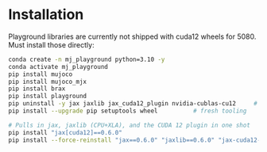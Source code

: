# Installation

Playground libraries are currently not shipped with cuda12 wheels for 5080. Must install those directly:

```bash
conda create -n mj_playground python=3.10 -y
conda activate mj_playground
pip install mujoco
pip install mujoco_mjx
pip install brax
pip install playground
pip uninstall -y jax jaxlib jax_cuda12_plugin nvidia-cublas-cu12     # clean out the CPU build
pip install --upgrade pip setuptools wheel          # fresh tooling

# Pulls in jax, jaxlib (CPU+XLA), and the CUDA 12 plugin in one shot
pip install "jax[cuda12]==0.6.0"   
pip install --force-reinstall "jax==0.6.0" "jaxlib==0.6.0" "jax-cuda12-plugin==0.6.0"
```